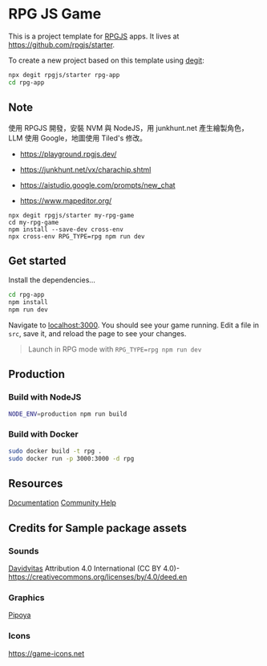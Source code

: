 # RPG JS Game

This is a project template for [RPGJS](https://rpgjs.dev) apps. It lives at https://github.com/rpgjs/starter.

To create a new project based on this template using [degit](https://github.com/Rich-Harris/degit):

```bash
npx degit rpgjs/starter rpg-app
cd rpg-app
```
## Note

使用 RPGJS 開發，安裝 NVM 與 NodeJS，用 junkhunt.net 產生繪製角色，LLM 使用 Google，地圖使用 Tiled's 修改。

- https://playground.rpgjs.dev/

- https://junkhunt.net/vx/charachip.shtml

- https://aistudio.google.com/prompts/new_chat

- https://www.mapeditor.org/

```
npx degit rpgjs/starter my-rpg-game
cd my-rpg-game
npm install --save-dev cross-env
npx cross-env RPG_TYPE=rpg npm run dev
```

## Get started

Install the dependencies...

```bash
cd rpg-app
npm install
npm run dev
```

Navigate to [localhost:3000](http://localhost:3000). You should see your game running. Edit a file in `src`, save it, and reload the page to see your changes.

> Launch in RPG mode with `RPG_TYPE=rpg npm run dev`

## Production

### Build with NodeJS

```bash
NODE_ENV=production npm run build
```

### Build with Docker

```bash
sudo docker build -t rpg .
sudo docker run -p 3000:3000 -d rpg
```

## Resources

[Documentation](https://docs.rpgjs.dev)
[Community Help](https://community.rpgjs.dev)

## Credits for Sample package assets

### Sounds

[Davidvitas](https://www.davidvitas.com/portfolio/2016/5/12/rpg-music-pack)
Attribution 4.0 International (CC BY 4.0)- https://creativecommons.org/licenses/by/4.0/deed.en

### Graphics

[Pipoya](https://pipoya.itch.io)

### Icons

https://game-icons.net